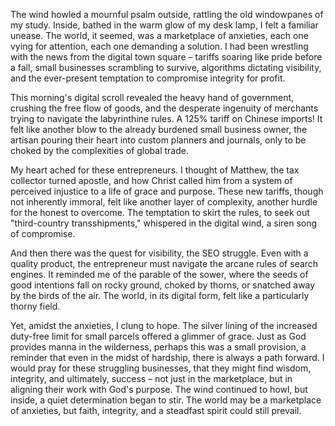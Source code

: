 The wind howled a mournful psalm outside, rattling the old windowpanes of my study. Inside, bathed in the warm glow of my desk lamp, I felt a familiar unease. The world, it seemed, was a marketplace of anxieties, each one vying for attention, each one demanding a solution. I had been wrestling with the news from the digital town square – tariffs soaring like pride before a fall, small businesses scrambling to survive, algorithms dictating visibility, and the ever-present temptation to compromise integrity for profit.

This morning's digital scroll revealed the heavy hand of government, crushing the free flow of goods, and the desperate ingenuity of merchants trying to navigate the labyrinthine rules. A 125% tariff on Chinese imports! It felt like another blow to the already burdened small business owner, the artisan pouring their heart into custom planners and journals, only to be choked by the complexities of global trade.

My heart ached for these entrepreneurs. I thought of Matthew, the tax collector turned apostle, and how Christ called him from a system of perceived injustice to a life of grace and purpose. These new tariffs, though not inherently immoral, felt like another layer of complexity, another hurdle for the honest to overcome. The temptation to skirt the rules, to seek out "third-country transshipments," whispered in the digital wind, a siren song of compromise.

And then there was the quest for visibility, the SEO struggle. Even with a quality product, the entrepreneur must navigate the arcane rules of search engines. It reminded me of the parable of the sower, where the seeds of good intentions fall on rocky ground, choked by thorns, or snatched away by the birds of the air. The world, in its digital form, felt like a particularly thorny field.

Yet, amidst the anxieties, I clung to hope. The silver lining of the increased duty-free limit for small parcels offered a glimmer of grace. Just as God provides manna in the wilderness, perhaps this was a small provision, a reminder that even in the midst of hardship, there is always a path forward. I would pray for these struggling businesses, that they might find wisdom, integrity, and ultimately, success – not just in the marketplace, but in aligning their work with God's purpose. The wind continued to howl, but inside, a quiet determination began to stir. The world may be a marketplace of anxieties, but faith, integrity, and a steadfast spirit could still prevail.